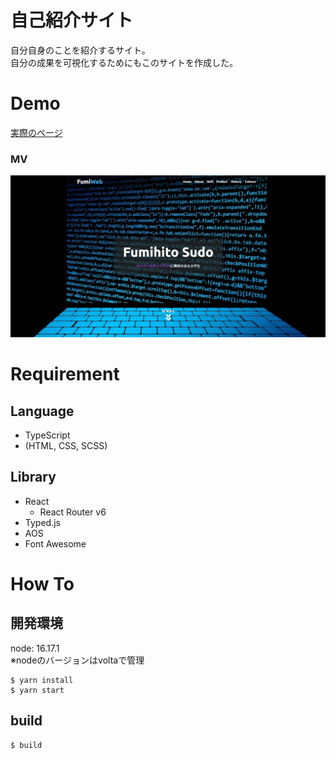 # 自己紹介サイト
自分自身のことを紹介するサイト。<br>
自分の成果を可視化するためにもこのサイトを作成した。

# Demo
[実際のページ](https://fum1h1to.github.io/220927_fumiwebs2/)
### MV
![picture1](md_imgs/img-01.jpg)

# Requirement
## Language
- TypeScript
- (HTML, CSS, SCSS)

## Library
- React
  - React Router v6
- Typed.js
- AOS
- Font Awesome

# How To
## 開発環境
  node: 16.17.1<br>
  ※nodeのバージョンはvoltaで管理

  ```
  $ yarn install
  $ yarn start
  ```

## build
  ```
  $ build
  ```